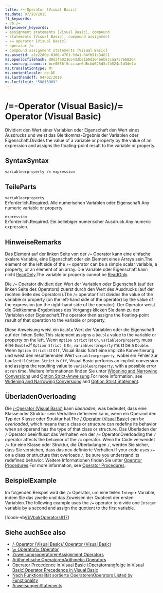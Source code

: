 ```yaml
---
title: /=-Operator (Visual Basic)
ms.date: 07/20/2015
f1_keywords:
- vb./=
helpviewer_keywords:
- assignment statements [Visual Basic], compound
- statements [Visual Basic], compound assignment
- /= operator [Visual Basic]
- operator /=
- compound assignment statements [Visual Basic]
ms.assetid: a1e22d0e-8380-4761-9da1-84fb51c34821
ms.openlocfilehash: d9d3fa021654d3be1b9d304beb83caa737660264
ms.sourcegitcommit: bce0586f0cccaae6d6cbd625d5a7b824d1d3de4b
ms.translationtype: MT
ms.contentlocale: de-DE
ms.lasthandoff: 04/02/2019
ms.locfileid: "58813989"
---
```

# <a name="-operator-visual-basic"></a><span data-ttu-id="848ce-102">/=-Operator (Visual Basic)</span><span class="sxs-lookup"><span data-stu-id="848ce-102">/= Operator (Visual Basic)</span></span>
<span data-ttu-id="848ce-103">Dividiert den Wert einer Variablen oder Eigenschaft den Wert eines Ausdrucks und weist das Gleitkomma-Ergebnis der Variablen oder Eigenschaft.</span><span class="sxs-lookup"><span data-stu-id="848ce-103">Divides the value of a variable or property by the value of an expression and assigns the floating-point result to the variable or property.</span></span>  
  
## <a name="syntax"></a><span data-ttu-id="848ce-104">Syntax</span><span class="sxs-lookup"><span data-stu-id="848ce-104">Syntax</span></span>  
  
```  
variableorproperty /= expression  
```  
  
## <a name="parts"></a><span data-ttu-id="848ce-105">Teile</span><span class="sxs-lookup"><span data-stu-id="848ce-105">Parts</span></span>  
 `variableorproperty`  
 <span data-ttu-id="848ce-106">Erforderlich.</span><span class="sxs-lookup"><span data-stu-id="848ce-106">Required.</span></span> <span data-ttu-id="848ce-107">Alle numerischen Variablen oder Eigenschaft.</span><span class="sxs-lookup"><span data-stu-id="848ce-107">Any numeric variable or property.</span></span>  
  
 `expression`  
 <span data-ttu-id="848ce-108">Erforderlich.</span><span class="sxs-lookup"><span data-stu-id="848ce-108">Required.</span></span> <span data-ttu-id="848ce-109">Ein beliebiger numerischer Ausdruck.</span><span class="sxs-lookup"><span data-stu-id="848ce-109">Any numeric expression.</span></span>  
  
## <a name="remarks"></a><span data-ttu-id="848ce-110">Hinweise</span><span class="sxs-lookup"><span data-stu-id="848ce-110">Remarks</span></span>  
 <span data-ttu-id="848ce-111">Das Element auf der linken Seite von der `/=` Operator kann eine einfache skalare Variable, eine Eigenschaft oder ein Element eines Arrays sein.</span><span class="sxs-lookup"><span data-stu-id="848ce-111">The element on the left side of the `/=` operator can be a simple scalar variable, a property, or an element of an array.</span></span> <span data-ttu-id="848ce-112">Die Variable oder Eigenschaft kann nicht [ReadOnly](../../../visual-basic/language-reference/modifiers/readonly.md).</span><span class="sxs-lookup"><span data-stu-id="848ce-112">The variable or property cannot be [ReadOnly](../../../visual-basic/language-reference/modifiers/readonly.md).</span></span>  
  
 <span data-ttu-id="848ce-113">Die `/=` Operator dividiert den Wert der Variablen oder Eigenschaft (auf der linken Seite des Operators) zuerst durch den Wert des Ausdrucks (auf der rechten Seite des Operators).</span><span class="sxs-lookup"><span data-stu-id="848ce-113">The `/=` operator first divides the value of the variable or property (on the left-hand side of the operator) by the value of the expression (on the right-hand side of the operator).</span></span> <span data-ttu-id="848ce-114">Der Operator weist die Gleitkomma-Ergebnisses des Vorgangs klicken Sie dann zu der Variablen oder Eigenschaft.</span><span class="sxs-lookup"><span data-stu-id="848ce-114">The operator then assigns the floating-point result of that operation to the variable or property.</span></span>  
  
 <span data-ttu-id="848ce-115">Diese Anweisung weist ein `Double` Wert der Variablen oder die Eigenschaft auf der linken Seite.</span><span class="sxs-lookup"><span data-stu-id="848ce-115">This statement assigns a `Double` value to the variable or property on the left.</span></span> <span data-ttu-id="848ce-116">Wenn `Option Strict` ist `On`, `variableorproperty` muss eine `Double`.</span><span class="sxs-lookup"><span data-stu-id="848ce-116">If `Option Strict` is `On`, `variableorproperty` must be a `Double`.</span></span> <span data-ttu-id="848ce-117">Wenn `Option Strict` ist `Off`, Visual Basic führt eine implizite Konvertierung und weist den resultierenden Wert `variableorproperty`, wobei ein Fehler zur Laufzeit.</span><span class="sxs-lookup"><span data-stu-id="848ce-117">If `Option Strict` is `Off`, Visual Basic performs an implicit conversion and assigns the resulting value to `variableorproperty`, with a possible error at run time.</span></span> <span data-ttu-id="848ce-118">Weitere Informationen finden Sie unter [Widening and Narrowing Conversions](../../../visual-basic/programming-guide/language-features/data-types/widening-and-narrowing-conversions.md) und [Option Strict-Anweisung](../../../visual-basic/language-reference/statements/option-strict-statement.md).</span><span class="sxs-lookup"><span data-stu-id="848ce-118">For more information, see [Widening and Narrowing Conversions](../../../visual-basic/programming-guide/language-features/data-types/widening-and-narrowing-conversions.md) and [Option Strict Statement](../../../visual-basic/language-reference/statements/option-strict-statement.md).</span></span>  
  
## <a name="overloading"></a><span data-ttu-id="848ce-119">Überladen</span><span class="sxs-lookup"><span data-stu-id="848ce-119">Overloading</span></span>  
 <span data-ttu-id="848ce-120">Die [/-Operator (Visual Basic)](../../../visual-basic/language-reference/operators/floating-point-division-operator.md) kann *überladen*, was bedeutet, dass eine Klasse oder Struktur sein Verhalten definieren kann, wenn ein Operand den Typ der Klasse oder Struktur hat.</span><span class="sxs-lookup"><span data-stu-id="848ce-120">The [/ Operator (Visual Basic)](../../../visual-basic/language-reference/operators/floating-point-division-operator.md) can be *overloaded*, which means that a class or structure can redefine its behavior when an operand has the type of that class or structure.</span></span> <span data-ttu-id="848ce-121">Das Überladen der `/` Operator beeinflusst das Verhalten von der `/=` Operator.</span><span class="sxs-lookup"><span data-stu-id="848ce-121">Overloading the `/` operator affects the behavior of the `/=` operator.</span></span> <span data-ttu-id="848ce-122">Wenn Ihr Code verwendet `/=` für eine Klasse oder Struktur, die Überladungen `/`, werden Sie sicher, dass Sie verstehen, dass das neu definierte Verhalten.</span><span class="sxs-lookup"><span data-stu-id="848ce-122">If your code uses `/=` on a class or structure that overloads `/`, be sure you understand its redefined behavior.</span></span> <span data-ttu-id="848ce-123">Weitere Informationen finden Sie unter [Operator Procedures](../../../visual-basic/programming-guide/language-features/procedures/operator-procedures.md).</span><span class="sxs-lookup"><span data-stu-id="848ce-123">For more information, see [Operator Procedures](../../../visual-basic/programming-guide/language-features/procedures/operator-procedures.md).</span></span>  
  
## <a name="example"></a><span data-ttu-id="848ce-124">Beispiel</span><span class="sxs-lookup"><span data-stu-id="848ce-124">Example</span></span>  
 <span data-ttu-id="848ce-125">Im folgenden Beispiel wird die `/=` Operator, um eine teilen `Integer` Variable, indem Sie das zweite und das Zuweisen der Quotient der ersten Variablen.</span><span class="sxs-lookup"><span data-stu-id="848ce-125">The following example uses the `/=` operator to divide one `Integer` variable by a second and assign the quotient to the first variable.</span></span>  
  
 [!code-vb[VbVbalrOperators#17](~/samples/snippets/visualbasic/VS_Snippets_VBCSharp/VbVbalrOperators/VB/Class1.vb#17)]  
  
## <a name="see-also"></a><span data-ttu-id="848ce-126">Siehe auch</span><span class="sxs-lookup"><span data-stu-id="848ce-126">See also</span></span>

- [<span data-ttu-id="848ce-127">/-Operator (Visual Basic)</span><span class="sxs-lookup"><span data-stu-id="848ce-127">/ Operator (Visual Basic)</span></span>](../../../visual-basic/language-reference/operators/floating-point-division-operator.md)
- [<span data-ttu-id="848ce-128">\\= Operator</span><span class="sxs-lookup"><span data-stu-id="848ce-128">\\= Operator</span></span>](../../../visual-basic/language-reference/operators/integer-division-assignment-operator.md)
- [<span data-ttu-id="848ce-129">Zuweisungsoperatoren</span><span class="sxs-lookup"><span data-stu-id="848ce-129">Assignment Operators</span></span>](../../../visual-basic/language-reference/operators/assignment-operators.md)
- [<span data-ttu-id="848ce-130">Arithmetische Operatoren</span><span class="sxs-lookup"><span data-stu-id="848ce-130">Arithmetic Operators</span></span>](../../../visual-basic/language-reference/operators/arithmetic-operators.md)
- [<span data-ttu-id="848ce-131">Operator Precedence in Visual Basic (Operatorrangfolge in Visual Basic)</span><span class="sxs-lookup"><span data-stu-id="848ce-131">Operator Precedence in Visual Basic</span></span>](../../../visual-basic/language-reference/operators/operator-precedence.md)
- [<span data-ttu-id="848ce-132">Nach Funktionalität sortierte Operatoren</span><span class="sxs-lookup"><span data-stu-id="848ce-132">Operators Listed by Functionality</span></span>](../../../visual-basic/language-reference/operators/operators-listed-by-functionality.md)
- [<span data-ttu-id="848ce-133">Anweisungen</span><span class="sxs-lookup"><span data-stu-id="848ce-133">Statements</span></span>](../../../visual-basic/programming-guide/language-features/statements.md)
